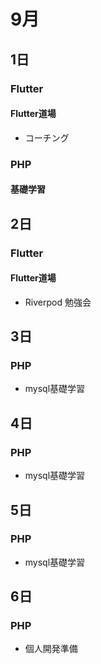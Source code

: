 # 9月

## 1日

### Flutter

#### Flutter道場
- コーチング

### PHP

#### 基礎学習

## 2日

### Flutter

#### Flutter道場
- Riverpod 勉強会

## 3日

### PHP
- mysql基礎学習

## 4日

### PHP
- mysql基礎学習

## 5日

### PHP
- mysql基礎学習

## 6日

### PHP
- 個人開発準備